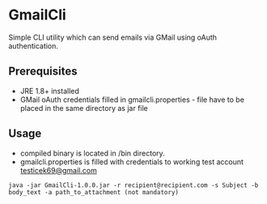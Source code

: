 # GmailCli
Simple CLI utility which can send emails via GMail using oAuth authentication.

## Prerequisites
- JRE 1.8+ installed
- GMail oAuth credentials filled in gmailcli.properties - file have to be placed in the same directory as jar file

## Usage
- compiled binary is located in /bin directory. 
- gmailcli.properties is filled with credentials to working test account testicek69@gmail.com
```
java -jar GmailCli-1.0.0.jar -r recipient@recipient.com -s Subject -b body_text -a path_to_attachment (not mandatory)
```
